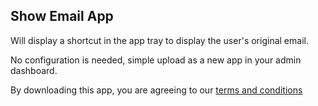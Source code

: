 ## Show Email App

Will display a shortcut in the app tray to display the user's original email.

No configuration is needed, simple upload as a new app in your admin dashboard.

By downloading this app, you are agreeing to our [terms and conditions](https://github.com/zendesklabs/wiki/wiki/Terms-and-Conditions)
